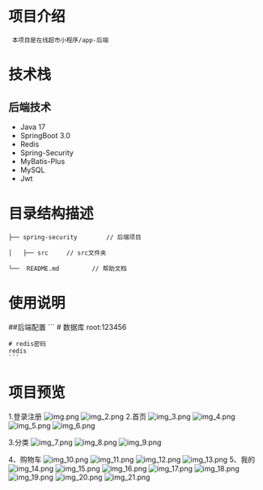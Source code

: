 
# 项目介绍
     本项目是在线超市小程序/app-后端

# 技术栈

## 后端技术
- Java 17
- SpringBoot 3.0
- Redis
- Spring-Security
- MyBatis-Plus
- MySQL
- Jwt

# 目录结构描述
    ├── spring-security        // 后端项目

    │   ├── src     // src文件夹

    └──  README.md         // 帮助文档

# 使用说明

##后端配置
    ```
    # 数据库
    root:123456
    
    # redis密码
    redis
    ```
# 项目预览
1.登录注册
![img.png](src/main/resources/static/readme_image/0fddce2506cf105a8ef976d543a42a0.png)
![img_2.png](src/main/resources/static/readme_image/bf75c6ae7779337a3576c17f07e281f.png)
2.首页
![img_3.png](src/main/resources/static/readme_image/34e735df1f509654748c5c4386dee0f.png)
![img_4.png](src/main/resources/static/readme_image/04d1e1a0de59fc667a28a40b92f05e2.png)
![img_5.png](src/main/resources/static/readme_image/a193036bd21b6e37a0da7632e8cccfa.png)
![img_6.png](src/main/resources/static/readme_image/44240144d62fa33bd7a589e533e04b4.png)

3.分类
![img_7.png](src/main/resources/static/readme_image/0fddce2506cf105a8ef976d543a42a0.png)
![img_8.png](src/main/resources/static/readme_image/d025157a9de7bbc8998049c69af4df9.png)
![img_9.png](src/main/resources/static/readme_image/88f046dc66bee08c4a412db495a4e74.png)

4、购物车
![img_10.png](src/main/resources/static/readme_image/c485c71b63ebf2345e2ef5e2eb60d8a.png)
![img_11.png](src/main/resources/static/readme_image/d271dee98fc9f9dd1096e5742c28d24.png)
![img_12.png](src/main/resources/static/readme_image/4a8ba49236ea8bfa7e7a97e94cad06f.png)
![img_13.png](src/main/resources/static/readme_image/afe6c8f35c2854d41e2551f6388f4c5.png)
5、我的
![img_14.png](src/main/resources/static/readme_image/eef6fd2e590f65b6b0af6056156fbfa.png)
![img_15.png](src/main/resources/static/readme_image/4f079221b81ab9b452ebf61dc33a02c.png)
![img_16.png](src/main/resources/static/readme_image/2ca63278165fcee47c563aeb4582675.png)
![img_17.png](src/main/resources/static/readme_image/89560060212a67046cf3ba0d1740c61.png)
![img_18.png](src/main/resources/static/readme_image/dec1ea64ec44b4ce19eb304ee82bb7a.png)
![img_19.png](src/main/resources/static/readme_image/bb6c6de183bb4209e86ce1bb39df731.png)
![img_20.png](ssrc/main/resources/static/readme_image/437b97caed6a903aee48b4c217c575f.png)
![img_21.png](src/main/resources/static/readme_image/87a233fcddb6aaf34970c2a7275e641.png)

 
 
